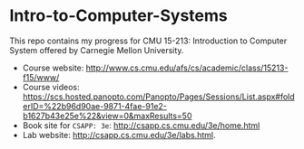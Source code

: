 # Intro-to-Computer-Systems

This repo contains my progress for CMU 15-213: Introduction to Computer System offered by Carnegie Mellon University.

- Course website: http://www.cs.cmu.edu/afs/cs/academic/class/15213-f15/www/
- Course videos: https://scs.hosted.panopto.com/Panopto/Pages/Sessions/List.aspx#folderID=%22b96d90ae-9871-4fae-91e2-b1627b43e25e%22&view=0&maxResults=50
- Book site for `CSAPP: 3e`: http://csapp.cs.cmu.edu/3e/home.html
- Lab website: http://csapp.cs.cmu.edu/3e/labs.html.
